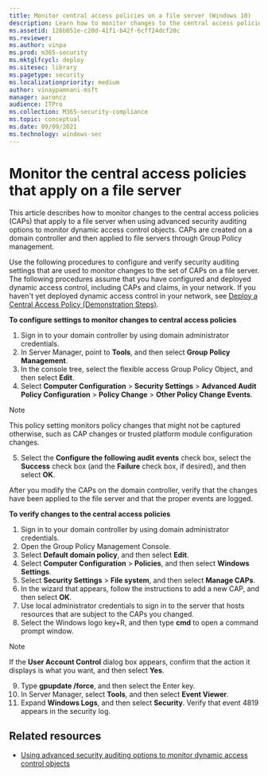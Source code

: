 ```yaml
---
title: Monitor central access policies on a file server (Windows 10)
description: Learn how to monitor changes to the central access policies that apply to a file server when using advanced security auditing options.
ms.assetid: 126b051e-c20d-41f1-b42f-6cff24dcf20c
ms.reviewer: 
ms.author: vinpa
ms.prod: m365-security
ms.mktglfcycl: deploy
ms.sitesec: library
ms.pagetype: security
ms.localizationpriority: medium
author: vinaypamnani-msft
manager: aaroncz
audience: ITPro
ms.collection: M365-security-compliance
ms.topic: conceptual
ms.date: 09/09/2021
ms.technology: windows-sec
---
```


# Monitor the central access policies that apply on a file server


This article describes how to monitor changes to the central access policies (CAPs) that apply to a file server when using advanced security auditing options to monitor dynamic access control objects. CAPs are created on a domain controller and then applied to file servers through Group Policy management.

Use the following procedures to configure and verify security auditing settings that are used to monitor changes to the set of CAPs on a file server. The following procedures assume that you have configured and deployed dynamic access control, including CAPs and claims, in your network. If you haven't yet deployed dynamic access control in your network, see [Deploy a Central Access Policy (Demonstration Steps)](/windows-server/identity/solution-guides/deploy-a-central-access-policy--demonstration-steps-).

**To configure settings to monitor changes to central access policies**

1.  Sign in to your domain controller by using domain administrator credentials.
2.  In Server Manager, point to **Tools**, and then select **Group Policy Management**.
3.  In the console tree, select the flexible access Group Policy Object, and then select **Edit**.
4.  Select **Computer Configuration** > **Security Settings** > **Advanced Audit Policy Configuration** > **Policy Change** > **Other Policy Change Events**.

   > [!NOTE] 
   > This policy setting monitors policy changes that might not be captured otherwise, such as CAP changes or trusted platform module configuration changes.
     
5.  Select the **Configure the following audit events** check box, select the **Success** check box (and the **Failure** check box, if desired), and then select **OK**.

After you modify the CAPs on the domain controller, verify that the changes have been applied to the file server and that the proper events are logged.

**To verify changes to the central access policies**

1.  Sign in to your domain controller by using domain administrator credentials.
2.  Open the Group Policy Management Console.
3.  Select **Default domain policy**, and then select **Edit**.
4.  Select **Computer Configuration** > **Policies**, and then select **Windows Settings**.
5.  Select **Security Settings** > **File system**, and then select **Manage CAPs**.
6.  In the wizard that appears, follow the instructions to add a new CAP, and then select **OK**.
7.  Use local administrator credentials to sign in to the server that hosts resources that are subject to the CAPs you changed.
8.  Select the Windows logo key+R, and then type **cmd** to open a command prompt window.

   > [!NOTE]
   > If the **User Account Control** dialog box appears, confirm that the action it displays is what you want, and then select **Yes**.
     
9.  Type **gpupdate /force**, and then select the Enter key.
10. In Server Manager, select **Tools**, and then select **Event Viewer**.
11. Expand **Windows Logs**, and then select **Security**. Verify that event 4819 appears in the security log.

## Related resources

- [Using advanced security auditing options to monitor dynamic access control objects](using-advanced-security-auditing-options-to-monitor-dynamic-access-control-objects.md)
